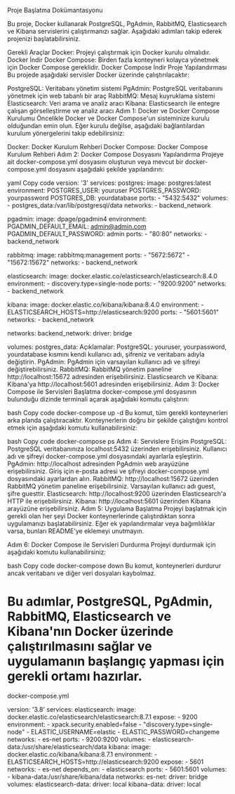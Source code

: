 
Proje Başlatma Dokümantasyonu

Bu proje, Docker kullanarak PostgreSQL, PgAdmin, RabbitMQ, Elasticsearch ve Kibana servislerini çalıştırmanızı sağlar. Aşağıdaki adımları takip ederek projenizi başlatabilirsiniz.

Gerekli Araçlar
Docker: Projeyi çalıştırmak için Docker kurulu olmalıdır. Docker İndir
Docker Compose: Birden fazla konteyneri kolayca yönetmek için Docker Compose gereklidir. Docker Compose İndir
Proje Yapılandırması
Bu projede aşağıdaki servisler Docker üzerinde çalıştırılacaktır:

PostgreSQL: Veritabanı yönetim sistemi
PgAdmin: PostgreSQL veritabanını yönetmek için web tabanlı bir araç
RabbitMQ: Mesaj kuyruklama sistemi
Elasticsearch: Veri arama ve analiz aracı
Kibana: Elasticsearch ile entegre çalışan görselleştirme ve analiz aracı
Adım 1: Docker ve Docker Compose Kurulumu
Öncelikle Docker ve Docker Compose'un sisteminize kurulu olduğundan emin olun. Eğer kurulu değilse, aşağıdaki bağlantılardan kurulum yönergelerini takip edebilirsiniz:

Docker: Docker Kurulum Rehberi
Docker Compose: Docker Compose Kurulum Rehberi
Adım 2: Docker Compose Dosyasını Yapılandırma
Projeye ait docker-compose.yml dosyasını oluşturun veya mevcut bir docker-compose.yml dosyasını aşağıdaki şekilde yapılandırın:

yaml
Copy code
version: '3'
services:
  postgres:
    image: postgres:latest
    environment:
      POSTGRES_USER: youruser
      POSTGRES_PASSWORD: yourpassword
      POSTGRES_DB: yourdatabase
    ports:
      - "5432:5432"
    volumes:
      - postgres_data:/var/lib/postgresql/data
    networks:
      - backend_network

  pgadmin:
    image: dpage/pgadmin4
    environment:
      PGADMIN_DEFAULT_EMAIL: admin@admin.com
      PGADMIN_DEFAULT_PASSWORD: admin
    ports:
      - "80:80"
    networks:
      - backend_network

  rabbitmq:
    image: rabbitmq:management
    ports:
      - "5672:5672"
      - "15672:15672"
    networks:
      - backend_network

  elasticsearch:
    image: docker.elastic.co/elasticsearch/elasticsearch:8.4.0
    environment:
      - discovery.type=single-node
    ports:
      - "9200:9200"
    networks:
      - backend_network

  kibana:
    image: docker.elastic.co/kibana/kibana:8.4.0
    environment:
      - ELASTICSEARCH_HOSTS=http://elasticsearch:9200
    ports:
      - "5601:5601"
    networks:
      - backend_network

networks:
  backend_network:
    driver: bridge

volumes:
  postgres_data:
Açıklamalar:
PostgreSQL: youruser, yourpassword, yourdatabase kısmını kendi kullanıcı adı, şifreniz ve veritabanı adıyla değiştirin.
PgAdmin: PgAdmin için varsayılan kullanıcı adı ve şifreyi değiştirebilirsiniz.
RabbitMQ: RabbitMQ yönetim paneline http://localhost:15672 adresinden erişebilirsiniz.
Elasticsearch ve Kibana: Kibana'ya http://localhost:5601 adresinden erişebilirsiniz.
Adım 3: Docker Compose ile Servisleri Başlatma
docker-compose.yml dosyasının bulunduğu dizinde terminali açarak aşağıdaki komutu çalıştırın:

bash
Copy code
docker-compose up -d
Bu komut, tüm gerekli konteynerleri arka planda çalıştıracaktır. Konteynerlerin doğru bir şekilde çalıştığını kontrol etmek için aşağıdaki komutu kullanabilirsiniz:

bash
Copy code
docker-compose ps
Adım 4: Servislere Erişim
PostgreSQL: PostgreSQL veritabanınıza localhost:5432 üzerinden erişebilirsiniz. Kullanıcı adı ve şifreyi docker-compose.yml dosyasındaki ayarlarla eşleştirin.
PgAdmin: http://localhost adresinden PgAdmin web arayüzüne erişebilirsiniz. Giriş için e-posta adresi ve şifreyi docker-compose.yml dosyasındaki ayarlardan alın.
RabbitMQ: http://localhost:15672 üzerinden RabbitMQ yönetim paneline erişebilirsiniz. Varsayılan kullanıcı adı guest, şifre guesttir.
Elasticsearch: http://localhost:9200 üzerinden Elasticsearch'a HTTP ile erişebilirsiniz.
Kibana: http://localhost:5601 üzerinden Kibana arayüzüne erişebilirsiniz.
Adım 5: Uygulama Başlatma
Projeyi başlatmak için gerekli olan her şeyi Docker konteynerlerinde çalıştırdıktan sonra uygulamanızı başlatabilirsiniz. Eğer ek yapılandırmalar veya bağımlılıklar varsa, bunları README'ye eklemeyi unutmayın.

Adım 6: Docker Compose ile Servisleri Durdurma
Projeyi durdurmak için aşağıdaki komutu kullanabilirsiniz:

bash
Copy code
docker-compose down
Bu komut, konteynerleri durdurur ancak veritabanı ve diğer veri dosyaları kaybolmaz.

Bu adımlar, PostgreSQL, PgAdmin, RabbitMQ, Elasticsearch ve Kibana'nın Docker üzerinde çalıştırılmasını sağlar ve uygulamanın başlangıç yapması için gerekli ortamı hazırlar.
=======
docker-compose.yml

version: '3.8'
services:
  elasticsearch:
    image: docker.elastic.co/elasticsearch/elasticsearch:8.7.1
    expose:
      - 9200
    environment:
      - xpack.security.enabled=false
      - "discovery.type=single-node"
      - ELASTIC_USERNAME=elastic
      - ELASTIC_PASSWORD=changeme
    networks:
      - es-net
    ports:
      - 9200:9200
    volumes:
      - elasticsearch-data:/usr/share/elasticsearch/data
  kibana:
    image: docker.elastic.co/kibana/kibana:8.7.1
    environment:
      - ELASTICSEARCH_HOSTS=http://elasticsearch:9200
    expose:
      - 5601
    networks:
      - es-net
    depends_on:
      - elasticsearch
    ports:
      - 5601:5601
    volumes:
      - kibana-data:/usr/share/kibana/data
networks:
  es-net:
    driver: bridge
volumes:
  elasticsearch-data:
    driver: local
  kibana-data:
    driver: local



